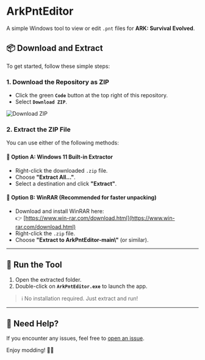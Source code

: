 # ArkPntEditor

A simple Windows tool to view or edit `.pnt` files for **ARK: Survival Evolved**.

## 📦 Download and Extract

To get started, follow these simple steps:

### 1. Download the Repository as ZIP

- Click the green **`Code`** button at the top right of this repository.
- Select **`Download ZIP`**.

![Download ZIP](https://docs.github.com/assets/images/help/repository/code-button-download-zip.png)

### 2. Extract the ZIP File

You can use either of the following methods:

#### 🔹 Option A: Windows 11 Built-in Extractor

- Right-click the downloaded `.zip` file.
- Choose **"Extract All..."**.
- Select a destination and click **"Extract"**.

#### 🔹 Option B: WinRAR (Recommended for faster unpacking)

- Download and install WinRAR here:  
  👉 [https://www.win-rar.com/download.html](https://www.win-rar.com/download.html)
- Right-click the `.zip` file.
- Choose **"Extract to ArkPntEditor-main\\"** (or similar).

---

## 🚀 Run the Tool

1. Open the extracted folder.
2. Double-click on **`ArkPntEditor.exe`** to launch the app.

> ℹ️ No installation required. Just extract and run!

---

## 📩 Need Help?

If you encounter any issues, feel free to [open an issue](https://github.com/your-username/ArkPntEditor/issues).

Enjoy modding! 🎨🦖
